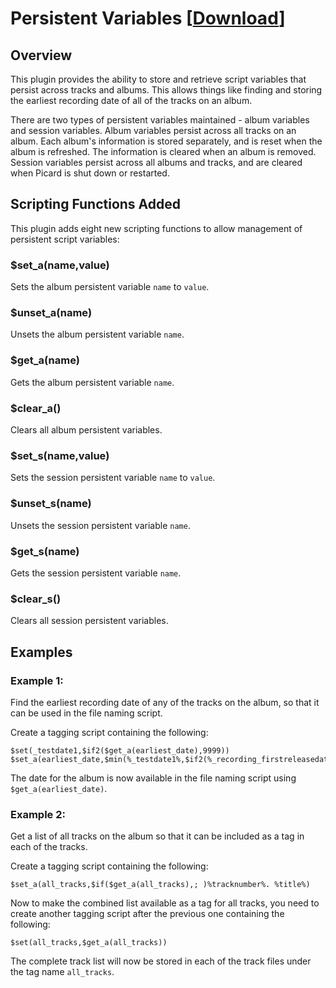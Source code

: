 # Persistent Variables \[[Download](https://github.com/rdswift/picard-plugins/raw/2.0_RDS_Plugins/plugins/persistent_variables/persistent_variables.zip)\]

## Overview

This plugin provides the ability to store and retrieve script variables that persist across tracks and albums.
This allows things like finding and storing the earliest recording date of all of the tracks on an album.

There are two types of persistent variables maintained - album variables and session variables. Album variables
persist across all tracks on an album.  Each album's information is stored separately, and is reset when the
album is refreshed. The information is cleared when an album is removed.  Session variables persist across all
albums and tracks, and are cleared when Picard is shut down or restarted.

## Scripting Functions Added

This plugin adds eight new scripting functions to allow management of persistent script variables:

### $set_a(name,value)

Sets the album persistent variable `name` to `value`.

### $unset_a(name)

Unsets the album persistent variable `name`.

### $get_a(name)

Gets the album persistent variable `name`.

### $clear_a()

Clears all album persistent variables.

### $set_s(name,value)

Sets the session persistent variable `name` to `value`.

### $unset_s(name)

Unsets the session persistent variable `name`.

### $get_s(name)

Gets the session persistent variable `name`.

### $clear_s()

Clears all session persistent variables.

## Examples

### Example 1:

Find the earliest recording date of any of the tracks on the album, so that it can be used in the file naming script.

Create a tagging script containing the following:

```
$set(_testdate1,$if2($get_a(earliest_date),9999))
$set_a(earliest_date,$min(%_testdate1%,$if2(%_recording_firstreleasedate%,9999)))
```

The date for the album is now available in the file naming script using `$get_a(earliest_date)`.

### Example 2:

Get a list of all tracks on the album so that it can be included as a tag in each of the tracks.

Create a tagging script containing the following:

```
$set_a(all_tracks,$if($get_a(all_tracks),; )%tracknumber%. %title%)
```

Now to make the combined list available as a tag for all tracks, you need to create another tagging script after the previous one containing the following:

```
$set(all_tracks,$get_a(all_tracks))
```

The complete track list will now be stored in each of the track files under the tag name `all_tracks`.
